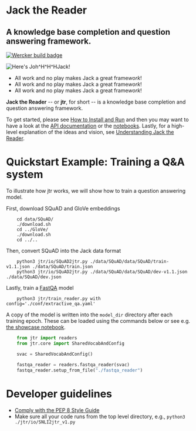 # Jack the Reader
## A knowledge base completion and question answering framework.

[![Wercker build badge][wercker_badge]][wercker]

![Here's Joh^H^H^HJack!][heres_johnny]

* All work and no play makes Jack a great frame*work*!
* All work and no play makes Jack a great frame*work*!
* All work and no play makes Jack a great frame*work*!

[wercker_badge]: https://app.wercker.com/status/8ed61192a5b16769a41dc24c30a3bc6a/s/master 
[wercker]: https://app.wercker.com/project/byKey/8ed61192a5b16769a41dc24c30a3bc6a
[heres_johnny]: https://upload.wikimedia.org/wikipedia/en/b/bb/The_shining_heres_johnny.jpg

**Jack the Reader** -- or **jtr**, for short -- is a knowledge base completion
and question answering framework.

To get started, please see [How to Install and Run][install] and then you may
want to have a look at the [API documentation][api] or the
[notebooks][notebooks].  Lastly, for a high-level explanation of the ideas and
vision, see [Understanding Jack the Reader][understanding].

[install]: How_to_install_and_run.md
[api]: https://uclmr.github.io/jtr/
[notebooks]: notebooks/
[understanding]: Understanding_Jack_the_Reader.md

# Quickstart Example: Training a Q&A system #

To illustrate how jtr works, we will show how to train a question answering
model.

First, download SQuAD and GloVe embeddings

```shell
    cd data/SQuAD/
    ./download.sh
    cd ../GloVe/
    ./download.sh
    cd ../..
```

Then, convert SQuAD into the Jack data format

```shell
    python3 jtr/io/SQuAD2jtr.py ./data/SQuAD/data/SQuAD/train-v1.1.json ./data/SQuAD/train.json
    python3 jtr/io/SQuAD2jtr.py ./data/SQuAD/data/SQuAD/dev-v1.1.json ./data/SQuAD/dev.json
```

Lastly, train a [FastQA][fastqa] model

```shell
    python3 jtr/train_reader.py with config='./conf/extractive_qa.yaml'
```

A copy of the model is written into the `model_dir` directory after each
training epoch.  These can be loaded using the commands below or see e.g.
[the showcase notebook][showcase].

```python
    from jtr import readers
    from jtr.core import SharedVocabAndConfig

    svac = SharedVocabAndConfig()
    
    fastqa_reader = readers.fastqa_reader(svac)
    fastqa_reader.setup_from_file("./fastqa_reader")
```

[fastqa]: https://arxiv.org/abs/1703.04816
[showcase]: notebooks/Showcasing%20Jack.ipynb

# Developer guidelines #

- [Comply with the PEP 8 Style Guide][pep8]
- Make sure all your code runs from the top level directory, e.g.,
    `python3 ./jtr/io/SNLI2jtr_v1.py`

[pep8]: https://www.python.org/dev/peps/pep-0008/
